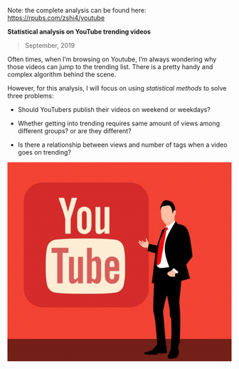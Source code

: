 Note: the complete analysis can be found here: https://rpubs.com/zshi4/youtube

**Statistical analysis on YouTube trending videos**

> September, 2019

Often times, when I’m browsing on Youtube, I’m always wondering why those videos can jump to the trending list. There is a pretty handy and complex algorithm behind the scene.

However, for this analysis, I will focus on using *statistical methods* to solve three problems:

* Should YouTubers publish their videos on weekend or weekdays?

* Whether getting into trending requires same amount of views among different groups? or are they different?

* Is there a relationship between views and number of tags when a video goes on trending?


![youtube](https://github.com/zshi74/Data/blob/master/youtube.jpeg)
